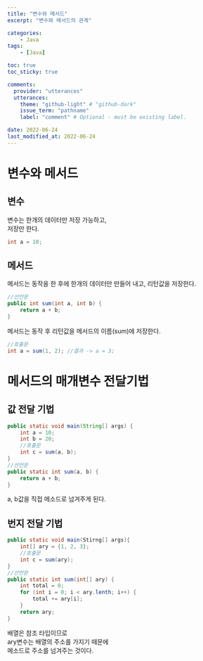 ```yaml
---
title: "변수와 메서드"
excerpt: "변수와 메서드의 관계"

categories:
    - Java
tags:
    - [Java]

toc: true
toc_sticky: true

comments:
  provider: "utterances"
  utterances:
    theme: "github-light" # "github-dark"
    issue_term: "pathname"
    label: "comment" # Optional - must be existing label.

date: 2022-06-24
last_modified_at: 2022-06-24
---
```

# 변수와 메서드
## 변수
변수는 한개의 데이터만 저장 가능하고,  
저장만 한다.
```java
int a = 10;
```
## 메서드
메서드는 동작을 한 후에 한개의 데이터만 만들어 내고, 리턴값을 저장한다.  
```java
//선언문
public int sum(int a, int b) {
    return a + b;
}
```
메서드는 동작 후 리턴값을 메서드의 이름(sum)에 저장한다.
```java
//호출문
int a = sum(1, 2); //결과 -> a = 3;
```
# 메서드의 매개변수 전달기법
## 값 전달 기법
```java
public static void main(String[] args) {
    int a = 10;
    int b = 20;
    //호출문
    int c = sum(a, b);    
}
//선언문
public static int sum(a, b) {
    return a + b;
}
```
a, b값을 직접 메소드로 넘겨주게 된다.
## 번지 전달 기법
```java
public static void main(Stirng[] args){
    int[] ary = {1, 2, 3};
    //호출문
    int c = sum(ary);
}
//선언문
public static int sum(int[] ary) {
    int total = 0;
    for (int i = 0; i < ary.lenth; i++) {
        total += ary[i];
    }
    return ary;
}
```
배열은 참조 타입이므로  
ary변수는 배열의 주소를 가지기 때문에   
메소드로 주소를 넘겨주는 것이다.